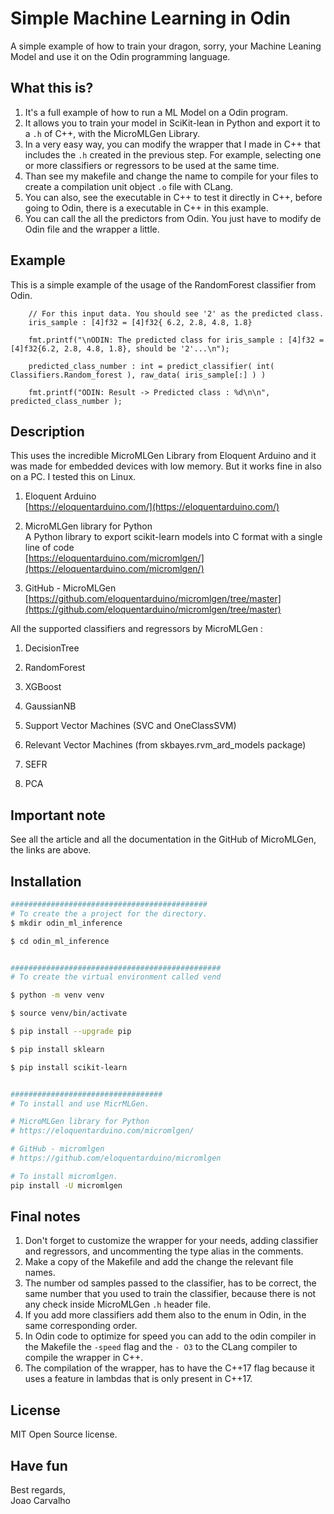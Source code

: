 # Simple Machine Learning in Odin
A simple example of how to train your dragon, sorry, your Machine Leaning Model and use it on the Odin programming language.

## What this is?
1. It's a full example of how to run a ML Model on a Odin program.
2. It allows you to train your model in SciKit-lean in Python and export it to a ``` .h ``` of C++, with the MicroMLGen Library.
3. In a very easy way, you can modify the wrapper that I made in C++ that includes the ``` .h ``` created in the previous step. For example, selecting one or more classifiers or regressors to be used at the same time.
4. Than see my makefile and change the name to compile for your files to create a compilation unit object  ``` .o ``` file with CLang.
5. You can also, see the executable in C++ to test it directly in C++, before going to Odin, there is a executable in C++ in this example.
6. You can call the all the predictors from Odin. You just have to modify de Odin file and the wrapper a little.  


## Example
This is a simple example of the usage of the RandomForest classifier from Odin.

``` odin
    // For this input data. You should see '2' as the predicted class.
    iris_sample : [4]f32 = [4]f32{ 6.2, 2.8, 4.8, 1.8}

    fmt.printf("\nODIN: The predicted class for iris_sample : [4]f32 = [4]f32{6.2, 2.8, 4.8, 1.8}, should be '2'...\n");
 
    predicted_class_number : int = predict_classifier( int( Classifiers.Random_forest ), raw_data( iris_sample[:] ) )
        
    fmt.printf("ODIN: Result -> Predicted class : %d\n\n", predicted_class_number );
```

## Description
This uses the incredible MicroMLGen Library from Eloquent Arduino and it was made for embedded devices with low memory. But it works fine in also on a PC. I tested this on Linux.

1. Eloquent Arduino <br>
   [https://eloquentarduino.com/](https://eloquentarduino.com/)

2. MicroMLGen library for Python <br>
   A Python library to export scikit-learn models into C format with a single line of code <br>
   [https://eloquentarduino.com/micromlgen/](https://eloquentarduino.com/micromlgen/)

3. GitHub -  MicroMLGen <br>
   [https://github.com/eloquentarduino/micromlgen/tree/master](https://github.com/eloquentarduino/micromlgen/tree/master)


All the supported classifiers and regressors by MicroMLGen :

1. DecisionTree
  
2. RandomForest
  
3. XGBoost
  
4. GaussianNB
  
5. Support Vector Machines (SVC and OneClassSVM)
  
6. Relevant Vector Machines (from skbayes.rvm_ard_models package)
  
7. SEFR
  
8. PCA

## Important note
See all the article and all the documentation in the GitHub of MicroMLGen, the links are above.

## Installation

``` bash
############################################
# To create the a project for the directory.
$ mkdir odin_ml_inference

$ cd odin_ml_inference


###############################################
# To create the virtual environment called vend

$ python -m venv venv

$ source venv/bin/activate

$ pip install --upgrade pip

$ pip install sklearn

$ pip install scikit-learn


##################################
# To install and use MicrMLGen.

# MicroMLGen library for Python 
# https://eloquentarduino.com/micromlgen/

# GitHub - micromlgen
# https://github.com/eloquentarduino/micromlgen

# To install micromlgen.
pip install -U micromlgen
```

## Final notes

1. Don't forget to customize the wrapper for your needs, adding classifier and regressors, and uncommenting the type alias in the comments.
2. Make a copy of the Makefile and add the change the relevant file names.
3. The number od samples passed to the classifier, has to be correct, the same number that you used to train the classifier, because there is not any check inside MicroMLGen ``` .h ``` header file.
4. If you add more classifiers add them also to the enum in Odin, in the same corresponding order.
5. In Odin code to optimize for speed you can add to the odin compiler in the Makefile the ``` -speed ``` flag and the ``` - O3 ``` to the CLang compiler to compile the wrapper in C++.
6. The compilation of the wrapper, has to have the C++17 flag because it uses a feature in lambdas that is only present in C++17. 

## License
MIT Open Source license.

## Have fun
Best regards, <br>
Joao Carvalho

